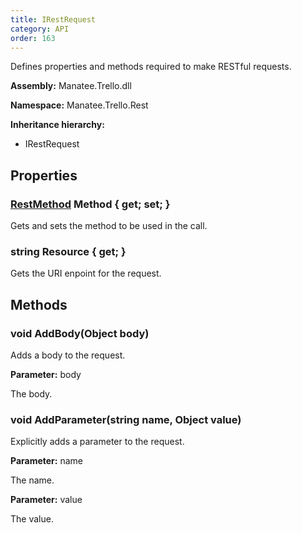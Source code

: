 ```yaml
---
title: IRestRequest
category: API
order: 163
---
```


Defines properties and methods required to make RESTful requests.

**Assembly:** Manatee.Trello.dll

**Namespace:** Manatee.Trello.Rest

**Inheritance hierarchy:**

- IRestRequest

## Properties

### [RestMethod](../RestMethod#restmethod) Method { get; set; }

Gets and sets the method to be used in the call.

### string Resource { get; }

Gets the URI enpoint for the request.

## Methods

### void AddBody(Object body)

Adds a body to the request.

**Parameter:** body

The body.

### void AddParameter(string name, Object value)

Explicitly adds a parameter to the request.

**Parameter:** name

The name.

**Parameter:** value

The value.

